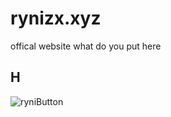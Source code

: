 # rynizx.xyz

offical website
what do you put here

## H

![ryniButton](https://github.com/user-attachments/assets/86a08c3a-46d6-4454-9c01-7009bfeab815)
